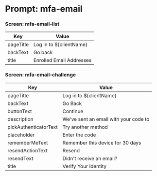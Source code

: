# Prompt: mfa-email

### Screen: mfa-email-list
|Key|Value|
|----------|----------|
|pageTitle|Log in to ${clientName}|
|backText|Go back|
|title|Enrolled Email Addresses|




### Screen: mfa-email-challenge
|Key|Value|
|----------|----------|
|pageTitle|Log in to ${clientName}|
|backText|Go Back|
|buttonText|Continue|
|description|We've sent an email with your code to|
|pickAuthenticatorText|Try another method|
|placeholder|Enter the code|
|rememberMeText|Remember this device for 30 days|
|resendActionText|Resend|
|resendText|Didn't receive an email?|
|title|Verify Your Identity|

